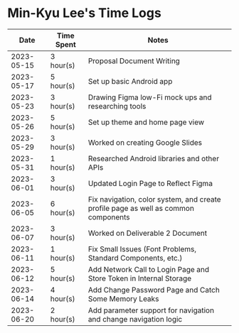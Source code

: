 # Min-Kyu Lee's Time Logs

| Date | Time Spent | Notes |
| - | - | - |
| 2023-05-15 | 3 hour(s) | Proposal Document Writing |
| 2023-05-17 | 5 hour(s) | Set up basic Android app |
| 2023-05-23 | 3 hour(s) | Drawing Figma low-Fi mock ups and researching tools |
| 2023-05-26 | 5 hour(s) | Set up theme and home page view |
| 2023-05-29 | 3 hour(s) | Worked on creating Google Slides |
| 2023-05-31 | 1 hour(s) | Researched Android libraries and other APIs |
| 2023-06-01 | 3 hour(s) | Updated Login Page to Reflect Figma |
| 2023-06-05 | 6 hour(s) | Fix navigation, color system, and create profile page as well as common components |
| 2023-06-07 | 3 hour(s) | Worked on Deliverable 2 Document |
| 2023-06-11 | 1 hour(s) | Fix Small Issues (Font Problems, Standard Components, etc.) |
| 2023-06-12 | 5 hour(s) | Add Network Call to Login Page and Store Token in Internal Storage |
| 2023-06-14 | 4 hour(s) | Add Change Password Page and Catch Some Memory Leaks |
| 2023-06-20 | 2 hour(s) | Add parameter support for navigation and change navigation logic |
